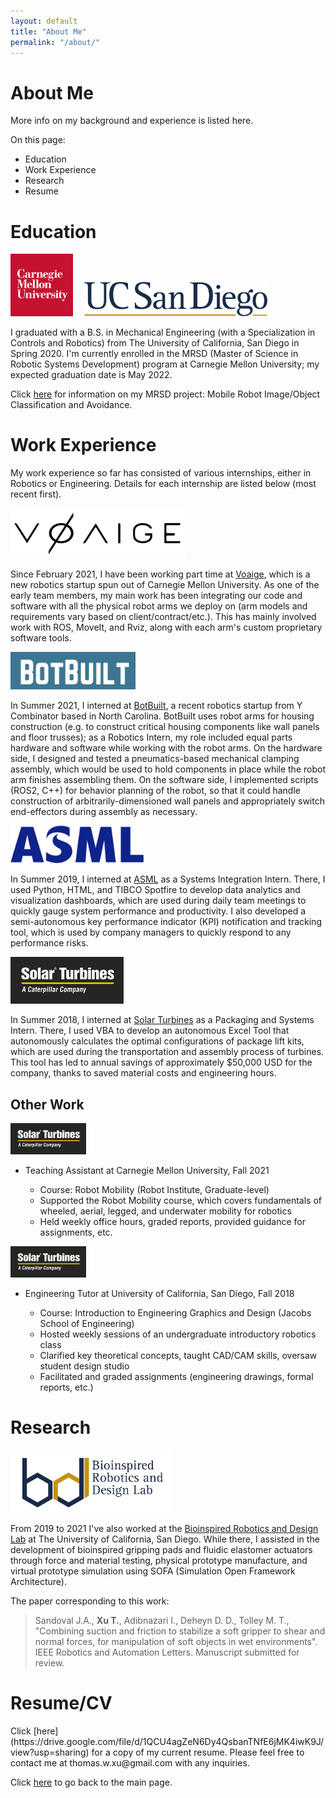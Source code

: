 ```yaml
---
layout: default
title: "About Me"
permalink: "/about/"
---
```


<h1>About Me</h1>
More info on my background and experience is listed here.

On this page:  
- Education
- Work Experience
- Research
- Resume

<h1>Education</h1>

<!--
<div class="row">
	<div class="column">
		<img src="https://github.com/thomaswxu/thomaswxu.github.io/blob/master/files/cmu_logo.png?raw=true" alt="CMU logo" height="100"/>
	</div>
	<div class="column">
		<img src="https://github.com/thomaswxu/thomaswxu.github.io/blob/master/files/UCSD_logo.png?raw=true" alt="UCSD logo" height="55"/>
	</div>
</div>
-->
<p float="left">
  <img src="https://github.com/thomaswxu/thomaswxu.github.io/blob/master/files/cmu_logo.png?raw=true" alt="CMU logo" height="100"/>
  <img src="https://github.com/thomaswxu/thomaswxu.github.io/blob/master/files/spacer.png?raw=true" alt="spacer" width="10"/>
  <img src="https://github.com/thomaswxu/thomaswxu.github.io/blob/master/files/UCSD_logo.png?raw=true" alt="UCSD logo" height="55"/>
</p>

I graduated with a B.S. in Mechanical Engineering (with a Specialization in Controls and Robotics) from The University of California, San Diego in Spring 2020. I'm currently enrolled in the MRSD (Master of Science in Robotic Systems Development) program at Carnegie Mellon University; my expected graduation date is May 2022.

Click [here](https://mrsdprojects.ri.cmu.edu/2021teamd/) for information on my MRSD project: Mobile Robot Image/Object Classification and Avoidance.





<h1>Work Experience</h1>

My work experience so far has consisted of various internships, either in Robotics or Engineering. Details for each internship are listed below (most recent first).

<img src="https://github.com/thomaswxu/thomaswxu.github.io/blob/master/files/voaige_logo.png?raw=true" alt="Voaige logo" height="80">

Since February 2021, I have been working part time at [Voaige](https://www.voaige.com/), which is a new robotics startup spun out of Carnegie Mellon University. As one of the early team members, my main work has been integrating our code and software with all the physical robot arms we deploy on (arm models and requirements vary based on client/contract/etc.). This has mainly involved work with ROS, MoveIt, and Rviz, along with each arm's custom proprietary software tools.

<img src="https://github.com/thomaswxu/thomaswxu.github.io/blob/master/files/botbuilt_logo.jpg?raw=true" alt="BotBuilt logo" height="60">

In Summer 2021, I interned at [BotBuilt](https://www.linkedin.com/company/botbuilt/about/), a recent robotics startup from Y Combinator based in North Carolina. BotBuilt uses robot arms for housing construction (e.g. to construct critical housing components like wall panels and floor trusses); as a Robotics Intern, my role included equal parts hardware and software while working with the robot arms. On the hardware side, I designed and tested a pneumatics-based mechanical clamping assembly, which would be used to hold components in place while the robot arm finishes assembling them. On the software side, I implemented scripts (ROS2, C++) for behavior planning of the robot, so that it could handle construction of arbitrarily-dimensioned wall panels and appropriately switch end-effectors during assembly as necessary.


<img src="https://github.com/thomaswxu/thomaswxu.github.io/blob/master/files/asml_logo.png?raw=true" alt="ASML logo" height="60"/>

In Summer 2019, I interned at [ASML](https://www.asml.com/en) as a Systems Integration Intern. There, I used Python, HTML, and TIBCO Spotfire to develop data analytics and visualization dashboards, which are used during daily team meetings to quickly gauge system performance and productivity. I also developed a semi-autonomous key performance indicator (KPI) notification and tracking tool, which is used by company managers to quickly respond to any performance risks. 

<img src="https://github.com/thomaswxu/thomaswxu.github.io/blob/master/files/solarTurbines_logo.png?raw=true" alt="Solar Turbines logo" height="75"/>

In Summer 2018, I interned at [Solar Turbines](https://www.solarturbines.com/) as a Packaging and Systems Intern. There, I used VBA to develop an autonomous Excel Tool that autonomously calculates the optimal configurations of package lift kits, which are used during the transportation and assembly process of turbines. This tool has led to annual savings of approximately $50,000 USD for the company, thanks to saved material costs and engineering hours.

<h2>Other Work</h2>
<img src="https://github.com/thomaswxu/thomaswxu.github.io/blob/master/files/solarTurbines_logo.png?raw=true" alt="Solar Turbines logo" height="50"/>
<ul>
	<li>Teaching Assistant at Carnegie Mellon University, Fall 2021</li>
	<ul>
		<li>Course: Robot Mobility (Robot Institute, Graduate-level)</li>
		<li>Supported the Robot Mobility course, which covers fundamentals of wheeled, aerial, legged, and underwater mobility for robotics</li>
		<li>Held weekly office hours, graded reports, provided guidance for assignments, etc.</li>
	</ul>
</ul>
<img src="https://github.com/thomaswxu/thomaswxu.github.io/blob/master/files/solarTurbines_logo.png?raw=true" alt="Solar Turbines logo" height="50"/>
<ul>
	<li>Engineering Tutor at University of California, San Diego, Fall 2018</li>
	<ul>
		<li>Course: Introduction to Engineering Graphics and Design (Jacobs School of Engineering)</li>
		<li>Hosted weekly sessions of an undergraduate introductory robotics class</li>
		<li>Clarified key theoretical concepts, taught CAD/CAM skills, oversaw student design studio</li>
		<li>Facilitated and graded assignments (engineering drawings, formal reports, etc.)</li>
	</ul>
</ul>


<h1>Research</h1>
<img src="https://github.com/thomaswxu/thomaswxu.github.io/blob/master/files/brdl_logo.png?raw=true" alt="Bioinspired Robotics and Design Lab logo" height="100"/>

From 2019 to 2021 I've also worked at the [Bioinspired Robotics and Design Lab](https://sites.google.com/eng.ucsd.edu/bioinspired/home) at The University of California, San Diego. While there, I assisted in the development of bioinspired gripping pads and fluidic elastomer actuators through force and material testing, physical prototype manufacture, and virtual prototype simulation using SOFA (Simulation Open Framework Architecture).  

The paper corresponding to this work:  
>Sandoval J.A., **Xu T.**, Adibnazari I., Deheyn D. D., Tolley M. T., "Combining suction and friction to stabilize a soft gripper to shear and
normal forces, for manipulation of soft objects in wet environments". IEEE Robotics and Automation Letters. Manuscript submitted for review.


<h1>Resume/CV</h1>
Click [here](https://drive.google.com/file/d/1QCU4agZeN6Dy4QsbanTNfE6jMK4iwK9J/view?usp=sharing) for a copy of my current resume.
Please feel free to contact me at thomas.w.xu@gmail.com with any inquiries.




Click [here](/) to go back to the main page.
